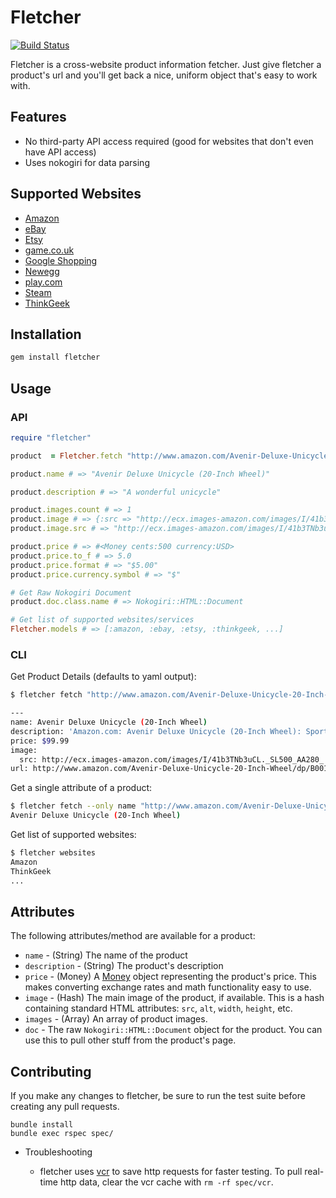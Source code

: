 # Fletcher

[![Build Status](https://travis-ci.org/hulihanapplications/fletcher.png)](http://travis-ci.org/hulihanapplications/fletcher)
 
Fletcher is a cross-website product information fetcher. Just give fletcher a product's url and you'll get back a nice, uniform object that's easy to work with.

## Features 

* No third-party API access required (good for websites that don't even have API access) 
* Uses nokogiri for data parsing

## Supported Websites

* [Amazon](http://www.amazon.com) 
* [eBay](http://www.ebay.com)
* [Etsy](http://www.etsy.com) 
* [game.co.uk](http://www.game.co.uk)
* [Google Shopping](http://www.google.com/products/)
* [Newegg](http://www.newegg.com)
* [play.com](http://www.play.com)
* [Steam](http://store.steampowered.com)
* [ThinkGeek](http://www.thinkgeek.com)

## Installation

```bash
gem install fletcher
```

## Usage

### API

```ruby
require "fletcher"

product  = Fletcher.fetch "http://www.amazon.com/Avenir-Deluxe-Unicycle-20-Inch-Wheel/dp/B00165Q9F8"

product.name # => "Avenir Deluxe Unicycle (20-Inch Wheel)"

product.description # => "A wonderful unicycle"

product.images.count # => 1
product.image # => {:src => "http://ecx.images-amazon.com/images/I/41b3TNb3uCL._SL500_AA300_.jpg", :alt => "Picture of Unicycle"}
product.image.src # => "http://ecx.images-amazon.com/images/I/41b3TNb3uCL._SL500_AA300_.jpg"

product.price # => #<Money cents:500 currency:USD>
product.price.to_f # => 5.0
product.price.format # => "$5.00"  
product.price.currency.symbol # => "$"

# Get Raw Nokogiri Document
product.doc.class.name # => Nokogiri::HTML::Document

# Get list of supported websites/services
Fletcher.models # => [:amazon, :ebay, :etsy, :thinkgeek, ...]
```

### CLI

Get Product Details (defaults to yaml output):

```sh
$ fletcher fetch "http://www.amazon.com/Avenir-Deluxe-Unicycle-20-Inch-Wheel/dp/B00165Q9F8"

---
name: Avenir Deluxe Unicycle (20-Inch Wheel)
description: 'Amazon.com: Avenir Deluxe Unicycle (20-Inch Wheel): Sports & Outdoors'
price: $99.99
image:
  src: http://ecx.images-amazon.com/images/I/41b3TNb3uCL._SL500_AA280_.jpg
url: http://www.amazon.com/Avenir-Deluxe-Unicycle-20-Inch-Wheel/dp/B00165Q9F8
```

Get a single attribute of a product:

```sh
$ fletcher fetch --only name "http://www.amazon.com/Avenir-Deluxe-Unicycle-20-Inch-Wheel/dp/B00165Q9F8"
Avenir Deluxe Unicycle (20-Inch Wheel)
```

Get list of supported websites:

```sh
$ fletcher websites
Amazon
ThinkGeek
...
```

## Attributes

The following attributes/method are available for a product:

* `name` - (String) The name of the product
* `description` - (String) The product's description
* `price` - (Money) A [Money](https://github.com/RubyMoney/money) object representing the product's price. This makes converting exchange rates and math functionality easy to use.
* `image` - (Hash) The main image of the product, if available. This is a hash containing standard HTML attributes: `src`, `alt`, `width`, `height`, etc.
* `images` - (Array) An array of product images.
* `doc` - The raw `Nokogiri::HTML::Document` object for the product. You can use this to pull other stuff from the product's page.


## Contributing

If you make any changes to fletcher, be sure to run the test suite before creating any pull requests.

	bundle install
	bundle exec rspec spec/

* Troubleshooting

	* fletcher uses [vcr](https://github.com/vcr/vcr) to save http requests for faster testing. To pull real-time http data, clear the vcr cache with `rm -rf spec/vcr`.